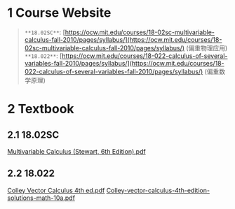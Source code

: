# 1 Course Website
> `**18.02SC**`: [https://ocw.mit.edu/courses/18-02sc-multivariable-calculus-fall-2010/pages/syllabus/](https://ocw.mit.edu/courses/18-02sc-multivariable-calculus-fall-2010/pages/syllabus/) (偏重物理应用)
> `**18.022**`: [https://ocw.mit.edu/courses/18-022-calculus-of-several-variables-fall-2010/pages/syllabus/](https://ocw.mit.edu/courses/18-022-calculus-of-several-variables-fall-2010/pages/syllabus/) (偏重数学原理)


# 2 Textbook
## 2.1 18.02SC
[Multivariable Calculus (Stewart, 6th Edition).pdf](https://www.yuque.com/attachments/yuque/0/2022/pdf/12393765/1660184697280-06ab6868-37f9-4a78-aadd-c323c7befcba.pdf)

## 2.2 18.022
[Colley Vector Calculus 4th ed.pdf](https://www.yuque.com/attachments/yuque/0/2022/pdf/12393765/1660397103733-66992a4a-55c1-4e51-bb68-bb9288e54208.pdf)
[Colley-vector-calculus-4th-edition-solutions-math-10a.pdf](https://www.yuque.com/attachments/yuque/0/2022/pdf/12393765/1660397135184-2f523343-3406-42ce-b2d2-8fdda52d27f5.pdf)
